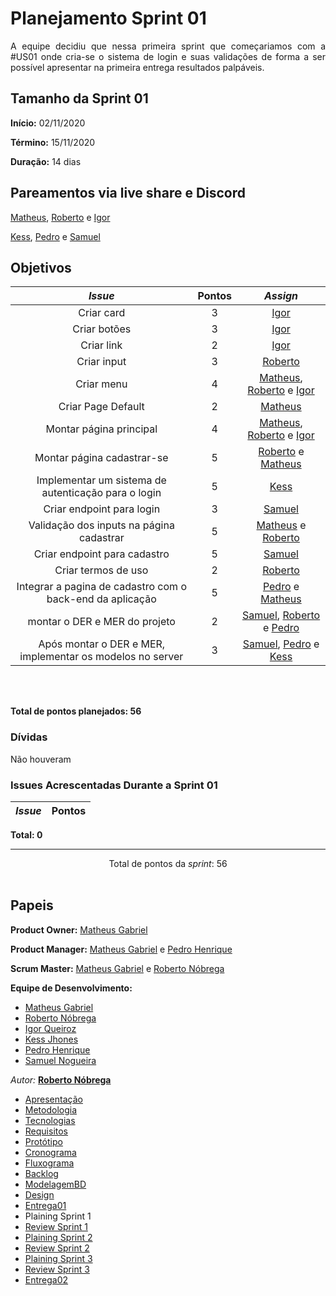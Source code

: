 # Planejamento Sprint 01

<p align="justify">
A equipe decidiu que nessa primeira sprint que começariamos com a #US01 onde cria-se o sistema de login e suas validações de forma a ser possível apresentar na primeira entrega resultados palpáveis.
</p>


## Tamanho da Sprint 01      
**Início:** 02/11/2020
   
**Término:** 15/11/2020  

**Duração:** 14 dias   

## Pareamentos via live share e Discord

[Matheus](https://github.com/Matheus73), [Roberto](https://github.com/Sayuck) e [Igor](https://github.com/igorq937) 

[Kess](https://github.com/kessJhones), [Pedro](https://github.com/Pedrok99) e [Samuel](https://github.com/SamuelNoB) 


## Objetivos   

|     _Issue_      |    Pontos   |     *Assign*     |
|:----------------:|:-----------:|:----------------:|
| Criar card|3|[Igor](https://github.com/igorq937)
| Criar botões|3|[Igor](https://github.com/igorq937)
| Criar link|2|[Igor](https://github.com/igorq937)
| Criar input|3|[Roberto](https://github.com/Sayuck)
|Criar menu|4|[Matheus](https://github.com/Matheus73), [Roberto](https://github.com/Sayuck) e [Igor](https://github.com/igorq937) 
| Criar Page Default|2|[Matheus](https://github.com/Matheus73)
| Montar página principal|4|[Matheus](https://github.com/Matheus73), [Roberto](https://github.com/Sayuck) e [Igor](https://github.com/igorq937) 
| Montar página cadastrar-se|5|[Roberto](https://github.com/Sayuck) e [Matheus](https://github.com/Matheus73)
| Implementar um sistema de autenticação para o login|5|[Kess](https://github.com/kessJhones)
| Criar endpoint para login|3|[Samuel](https://github.com/SamuelNoB)
| Validação dos inputs na página cadastrar|5|[Matheus](https://github.com/Matheus73) e [Roberto](https://github.com/Sayuck)
| Criar endpoint para cadastro|5|[Samuel](https://github.com/SamuelNoB)
| Criar termos de uso|2|[Roberto](https://github.com/Sayuck)
|Integrar a pagina de cadastro com o back-end da aplicação|5|[Pedro](https://github.com/Pedrok99) e [Matheus](https://github.com/Matheus73)
|montar o DER e MER do projeto|2|[Samuel](https://github.com/SamuelNoB), [Roberto](https://github.com/Sayuck) e [Pedro](https://github.com/Pedrok99)
|Após montar o DER e MER, implementar os modelos no server|3|[Samuel](https://github.com/SamuelNoB), [Pedro](https://github.com/Pedrok99) e [Kess](https://github.com/kessJhones)



<br/>
<br/>

<b>Total de pontos planejados: 56</b>  

### Dívidas    

Não houveram

### Issues Acrescentadas Durante a Sprint 01

|     _Issue_      |    Pontos   |
|:----------------:|:-----------:|


<b>Total: 0</b> 

***


<div style="text-align: center"> Total de pontos da <i>sprint</i>: 56 </div> <br>


## Papeis


**Product Owner:** [Matheus Gabriel](https://github.com/Matheus73)

**Product Manager:** [Matheus Gabriel](https://github.com/Matheus73) e [Pedro Henrique](https://github.com/Pedrok99)

**Scrum Master:** [Matheus Gabriel](https://github.com/Matheus73) e [Roberto Nóbrega](https://github.com/Sayuck)

**Equipe de Desenvolvimento:** 
- [Matheus Gabriel](https://github.com/Matheus73)
- [Roberto Nóbrega](https://github.com/Sayuck) 
- [Igor Queiroz](https://github.com/igorq937) 
- [Kess Jhones](https://github.com/kessJhones)
- [Pedro Henrique](https://github.com/Pedrok99)
- [Samuel Nogueira](https://github.com/SamuelNoB) 

*Autor:* **[Roberto Nóbrega](https://github.com/Sayuck)**

- [Apresentação](/Apresentacao.MD)
- [Metodologia](/Metodologia.MD)
- [Tecnologias](/Tecnologias.MD)
- [Requisitos](/Requisitos.MD)
- [Protótipo](/Prototipo.MD)
- [Cronograma](/Cronograma.MD)
- [Fluxograma](/Fluxograma.MD)
- [Backlog](/Backlog.MD)
- [ModelagemBD](/DER-DLD.MD)
- [Design](/Design.md)
- [Entrega01](/Entrega01.MD)
- Plaining Sprint 1
- [Review Sprint 1](/Review01.MD)
- [Plaining Sprint 2](/Plaining_Sprint2.MD)
- [Review Sprint 2](/Review02.MD)
- [Plaining Sprint 3](/Plaining_Sprint3.MD)
- [Review Sprint 3](/Review03.MD)
- [Entrega02](/Entrega02.MD)